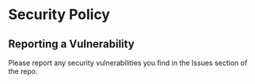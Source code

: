 # Security Policy

## Reporting a Vulnerability

Please report any security vulnerabilities you find in the Issues section of the repo.
